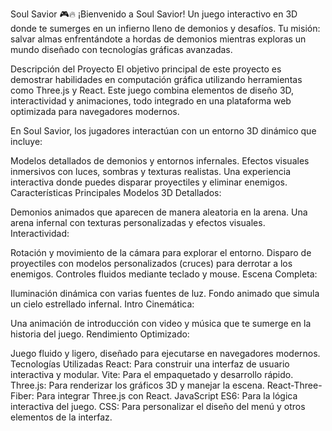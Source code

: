 Soul Savior 🎮🔥
¡Bienvenido a Soul Savior! Un juego interactivo en 3D donde te sumerges en un infierno lleno de demonios y desafíos. Tu misión: salvar almas enfrentándote a hordas de demonios mientras exploras un mundo diseñado con tecnologías gráficas avanzadas.

Descripción del Proyecto
El objetivo principal de este proyecto es demostrar habilidades en computación gráfica utilizando herramientas como Three.js y React. Este juego combina elementos de diseño 3D, interactividad y animaciones, todo integrado en una plataforma web optimizada para navegadores modernos.

En Soul Savior, los jugadores interactúan con un entorno 3D dinámico que incluye:

Modelos detallados de demonios y entornos infernales.
Efectos visuales inmersivos con luces, sombras y texturas realistas.
Una experiencia interactiva donde puedes disparar proyectiles y eliminar enemigos.
Características Principales
Modelos 3D Detallados:

Demonios animados que aparecen de manera aleatoria en la arena.
Una arena infernal con texturas personalizadas y efectos visuales.
Interactividad:

Rotación y movimiento de la cámara para explorar el entorno.
Disparo de proyectiles con modelos personalizados (cruces) para derrotar a los enemigos.
Controles fluidos mediante teclado y mouse.
Escena Completa:

Iluminación dinámica con varias fuentes de luz.
Fondo animado que simula un cielo estrellado infernal.
Intro Cinemática:

Una animación de introducción con video y música que te sumerge en la historia del juego.
Rendimiento Optimizado:

Juego fluido y ligero, diseñado para ejecutarse en navegadores modernos.
Tecnologías Utilizadas
React: Para construir una interfaz de usuario interactiva y modular.
Vite: Para el empaquetado y desarrollo rápido.
Three.js: Para renderizar los gráficos 3D y manejar la escena.
React-Three-Fiber: Para integrar Three.js con React.
JavaScript ES6: Para la lógica interactiva del juego.
CSS: Para personalizar el diseño del menú y otros elementos de la interfaz.
